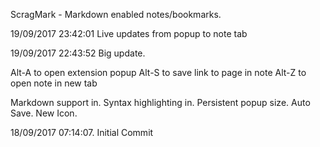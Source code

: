 ScragMark - Markdown enabled notes/bookmarks.

19/09/2017 23:42:01
Live updates from popup to note tab 

19/09/2017 22:43:52
Big update.

Alt-A to open extension popup
Alt-S to save link to page in note
Alt-Z to open note in new tab

Markdown support in.
Syntax highlighting in.
Persistent popup size.
Auto Save.
New Icon.

18/09/2017 07:14:07. Initial Commit